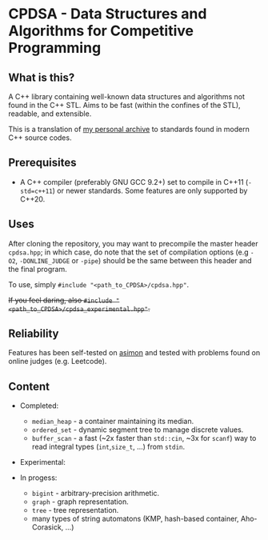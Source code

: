 # CPDSA - Data Structures and Algorithms for Competitive Programming

## What is this?

A C++ library containing well-known data structures and algorithms not found in the C++ STL. Aims to be fast (within the confines of the STL), readable, and extensible.

This is a translation of [my personal archive](https://github.com/t-p-r/CS_archive) to standards found in modern C++ source codes.

## Prerequisites

- A C++ compiler (preferably GNU GCC 9.2+) set to compile in C++11 (`-std=c++11`) or newer standards. Some features are only supported by C++20.

## Uses

After cloning the repository, you may want to precompile the master header `cpdsa.hpp`; in which case, do note that the set of compilation options (e.g `-O2`, `-DONLINE_JUDGE` or `-pipe`) should be the same between this header and the final program.

To use, simply `#include "<path_to_CPDSA>/cpdsa.hpp"`. 

~~If you feel daring, also `#include "<path_to_CPDSA>/cpdsa_experimental.hpp"`.~~

## Reliability

Features has been self-tested on [asimon](https://github.com/t-p-r/asimon) and tested with problems found on online judges (e.g. Leetcode).

## Content

- Completed:
  - `median_heap` - a container maintaining its median.
  - `ordered_set` - dynamic segment tree to manage discrete values.
  - `buffer_scan` - a fast (~2x faster than `std::cin`, ~3x for `scanf`) way to read integral types (`int`,`size_t`, ...) from `stdin`.
- Experimental:
  
- In progess:
   - `bigint` - arbitrary-precision arithmetic.
   - `graph` - graph representation.
   - `tree` - tree representation.
   - many types of string automatons (KMP, hash-based container, Aho-Corasick, ...)
